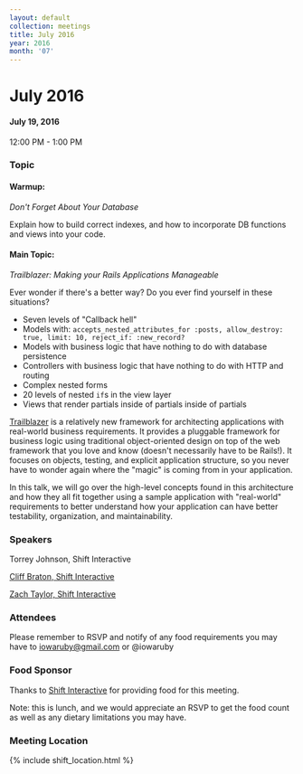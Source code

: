 ```yaml
---
layout: default
collection: meetings
title: July 2016
year: 2016
month: '07'
---
```


# July 2016

#### July 19, 2016
12:00 PM - 1:00 PM

### Topic

#### Warmup:

_Don't Forget About Your Database_

Explain how to build correct indexes, and how to incorporate DB functions and views into your code.

#### Main Topic:
_Trailblazer: Making your Rails Applications Manageable_

Ever wonder if there's a better way?
Do you ever find yourself in these situations?

- Seven levels of "Callback hell"
- Models with: `accepts_nested_attributes_for :posts, allow_destroy: true, limit: 10, reject_if: :new_record?`
- Models with business logic that have nothing to do with database persistence
- Controllers with business logic that have nothing to do with HTTP and routing
- Complex nested forms
- 20 levels of nested `if`s in the view layer
- Views that render partials inside of partials inside of partials

[Trailblazer](http://trailblazer.to) is a relatively new framework for architecting applications with real-world business requirements. It
provides a pluggable framework for business logic using traditional object-oriented design on top of the web framework that
you love and know (doesn't necessarily have to be Rails!). It focuses on objects, testing, and explicit application structure, so you
never have to wonder again where the "magic" is coming from in your application.

In this talk, we will go over the high-level concepts found in this architecture and how they all fit together using a
sample application with "real-world" requirements to better understand how your application can have better testability,
organization, and maintainability.

### Speakers

Torrey Johnson, Shift Interactive

[Cliff Braton, Shift Interactive](https://twitter.com/cliffbraton)

[Zach Taylor, Shift Interactive](https://twitter.com/ZTofficial)

### Attendees

Please remember to RSVP and notify of any food requirements you may have to iowaruby@gmail.com or @iowaruby

### Food Sponsor
Thanks to [Shift Interactive](http://shiftdsm.com) for providing food for this meeting.

Note: this is lunch, and we would appreciate an RSVP to get the food count as well as any dietary limitations you may have.

### Meeting Location
{% include shift_location.html %}
